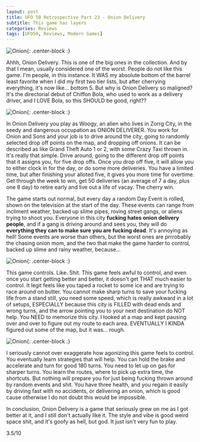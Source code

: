 ```yaml
---
layout: post
title: UFO 50 Retrospective Part 23 - Onion Delivery
subtitle: This game has layers
categories: Reviews
tags: [UFO50, Reviews, Modern Games]
---
```


![Onion](https://imgur.com/srNyVWL.png){: .center-block :}

Ahhh, Onion Delivery. This is one of the big ones in the collection. And by that I mean, usually considered one of the worst. People do not like this game. I'm people, in this instance. It WAS my absolute bottom of the barrel least favorite when I did my first two tier lists, but after cherrying everything, it's now like... bottom 5. But why is Onion Delivery so maligned? It's the directorial debut of Chiffon Bola, who used to work as a delivery driver, and I LOVE Bola, so this SHOULD be good, right??

![Onion](https://imgur.com/KRbQWMG.png){: .center-block :}

In Onion Delivery you play as Woogy, an alien who lives in Zorrg City, in the seedy and dangerous occupation as ONION DELIVERER. You work for Onion and Sons and your job is to drive around the city, going to randomly selected drop off points on the map, and dropping off onions. It can be described as like Grand Theft Auto 1 or 2, with some Crazy Taxi thrown in. It's really that simple. Drive around, going to the different drop off points that it assigns you, for five drop offs. Once you drop off five, it will allow you to either clock in for the day, or do some more deliveries. You have a limited time, but after finishing your alloted five, it gives you more time for overtime. Get through the week to win, get 50 deliveries (an average of 7 a day, plus one 8 day) to retire early and live out a life of vacay. The cherry win.

The game starts out normal, but every day a random Day Event is rolled, shown on the television at the start of the day. These events can range from incliment weather, backed up slime pipes, roving street gangs, or aliens trying to shoot you. Everyone in this city **fucking hates onion delivery people**, and if a gang is driving around and sees you, they will do **everything they can to make sure you are fucking dead**. It's annoying as hell! Some events are worse than others, but the worst ones are prrrobably the chasing onion mom, and the two that make the game harder to control, backed up slime and rainy weather, because...

![Onion](https://imgur.com/dbrroPp.png){: .center-block :}

This game controls. Like. Shit. This game feels awful to control, and even once you start getting better and better, it doesn't get THAT much easier to control. It legit feels like you taped a rocket to some ice and are trying to race around on butter. You cannot make sharp turns to save your fucking life from a stand still, you need some speed, which is really awkward in a lot of setups, ESPECIALLY because this city is FILLED with dead ends and wrong turns, and the arrow pointing you to your next destination do NOT help. You NEED to memorize this city. I looked at a map and kept pausing over and over to figure out my route to each area. EVENTUALLY I KINDA figured out some of the map, but it was... rough.

![Onion](https://imgur.com/iVCQYlI.png){: .center-block :}

I seriously cannot over exaggerate how agonizing this game feels to control. You eventually learn strategies that will help. You can hold the brake and accelerate and turn for good 180 turns. You need to let up on gas for sharper turns. You learn the routes, where to pick up extra time, the shortcuts. But nothing will prepare you for just being fucking thrown around by random events and shit. You have three health, and you regain it easily by driving fast with no accidents, or delivering an onion, which is good cause otherwise I do not doubt this would be impossible.

In conclusion, Onion Delivery is a game that seriously grew on me as I got better at it, and I still don't actually like it. The style and vibe is good weird space shit, and it's goofy as hell, but god. It just isn't very fun to play.

3.5/10